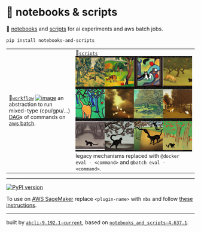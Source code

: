 # 📜 notebooks & scripts

📜 [notebooks](./notebooks) and [scripts](./scripts) for ai experiments and aws batch jobs.

```bash
pip install notebooks-and-scripts
```

|   |   |
| --- | --- |
| 📜[`workflow`](https://github.com/kamangir/notebooks-and-scripts/tree/main/notebooks_and_scripts/workflow) [![image](https://kamangir-public.s3.ca-central-1.amazonaws.com/hourglass/workflow.gif?raw=true)](https://github.com/kamangir/notebooks-and-scripts/tree/main/notebooks_and_scripts/workflow) an abstraction to run mixed-type (cpu/gpu/...) [DAG](https://networkx.org/documentation/stable/reference/classes/digraph.html)s of commands on [aws batch](https://aws.amazon.com/batch/). | 📜[`scripts`](https://github.com/kamangir/notebooks-and-scripts/tree/main/scripts) [![image](https://github.com/kamangir/assets/blob/main/nbs/3x4.jpg?raw=true)](https://github.com/kamangir/notebooks-and-scripts/tree/main/scripts) legacy mechanisms replaced with `@docker eval - <command>` and `@batch eval - <command>`. |

---

[![PyPI version](https://img.shields.io/pypi/v/notebooks-and-scripts.svg)](https://pypi.org/project/notebooks-and-scripts/)

To use on [AWS SageMaker](https://aws.amazon.com/sagemaker/) replace `<plugin-name>` with `nbs` and follow [these instructions](https://github.com/kamangir/notebooks-and-scripts/blob/main/SageMaker.md).

---
built by [`abcli-9.192.1-current`](https://github.com/kamangir/awesome-bash-cli), based on [`notebooks_and_scripts-4.637.1`](https://github.com/kamangir/notebooks-and-scripts).
